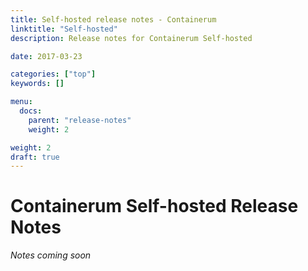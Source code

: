 ```yaml
---
title: Self-hosted release notes - Containerum
linktitle: "Self-hosted"
description: Release notes for Containerum Self-hosted

date: 2017-03-23

categories: ["top"]
keywords: []

menu:
  docs:
    parent: "release-notes"
    weight: 2

weight: 2
draft: true
---
```



# Containerum Self-hosted Release Notes
*Notes coming soon*
